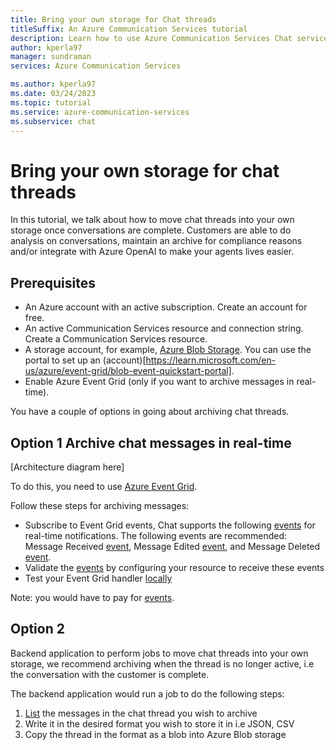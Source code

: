 ```yaml
---
title: Bring your own storage for Chat threads
titleSuffix: An Azure Communication Services tutorial
description: Learn how to use Azure Communication Services Chat service with your own storage solution.
author: kperla97
manager: sundraman
services: Azure Communication Services

ms.author: kperla97
ms.date: 03/24/2023
ms.topic: tutorial
ms.service: azure-communication-services
ms.subservice: chat
---
```


# Bring your own storage for chat threads

In this tutorial, we talk about how to move chat threads into your own storage once conversations are complete. Customers are able to do analysis on 
conversations, maintain an archive for compliance reasons and/or integrate with Azure OpenAI to make your agents lives easier.

## Prerequisites 

- An Azure account with an active subscription. Create an account for free.
- An active Communication Services resource and connection string. Create a Communication Services resource.
- A storage account, for example, [Azure Blob Storage](../azure/storage/blobs/storage-blobs-overview). You can use the portal to set up an (account)[https://learn.microsoft.com/en-us/azure/event-grid/blob-event-quickstart-portal].
- Enable Azure Event Grid (only if you want to archive messages in real-time).

You have a couple of options in going about archiving chat threads.

## Option 1 Archive chat messages in real-time

[Architecture diagram here]

To do this, you need to use [Azure Event Grid](https://learn.microsoft.com/en-us/azure/event-grid/overview). 

Follow these steps for archiving messages:

- Subscribe to Event Grid events, Chat supports the following [events](https://learn.microsoft.com/en-us/azure/communication-services/concepts/chat/concepts#real-time-notifications) for real-time notifications. The following events are recommended: Message Received [event](../../../event-grid/communication-services-chat-events#microsoftcommunicationchatmessagereceived-event), Message Edited [event](../../../../communication-services-chat-events#microsoftcommunicationchatmessageedited-event), and Message Deleted [event](../../../../communication-services-chat-events#microsoftcommunicationchatmessagedeleted-event).
- Validate the [events](https://learn.microsoft.com/en-us/azure/communication-services/how-tos/event-grid/view-events-request-bin#configure-your-azure-communication-services-resource-to-send-events-to-your-endpoint) by configuring your resource to receive these events
- Test your Event Grid handler [locally](https://learn.microsoft.com/en-us/azure/communication-services/how-tos/event-grid/local-testing-event-grid)

Note: you would have to pay for [events](../azure.microsoft.com/pricing/details/event-grid/). 

## Option 2 

Backend application to perform jobs to move chat threads into your own storage, we recommend archiving when the thread is no longer active, i.e the conversation with the customer is complete. 

The backend application would run a job to do the following steps: 

1. [List](../quickstarts/chat/get-started?tabs=windows&pivots=platform-azcli#list-chat-messages-in-a-chat-thread) the messages in the chat thread you wish to archive 
2. Write it in the desired format you wish to store it in i.e JSON, CSV
3. Copy the thread in the format as a blob into Azure Blob storage 

 
